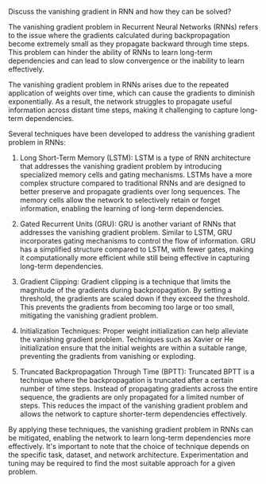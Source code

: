 Discuss the vanishing gradient in RNN and how they can be solved?

The vanishing gradient problem in Recurrent Neural Networks (RNNs) refers to the issue where the gradients calculated during backpropagation become extremely small as they propagate backward through time steps. This problem can hinder the ability of RNNs to learn long-term dependencies and can lead to slow convergence or the inability to learn effectively.

The vanishing gradient problem in RNNs arises due to the repeated application of weights over time, which can cause the gradients to diminish exponentially. As a result, the network struggles to propagate useful information across distant time steps, making it challenging to capture long-term dependencies.

Several techniques have been developed to address the vanishing gradient problem in RNNs:

1. Long Short-Term Memory (LSTM): LSTM is a type of RNN architecture that addresses the vanishing gradient problem by introducing specialized memory cells and gating mechanisms. LSTMs have a more complex structure compared to traditional RNNs and are designed to better preserve and propagate gradients over long sequences. The memory cells allow the network to selectively retain or forget information, enabling the learning of long-term dependencies.

2. Gated Recurrent Units (GRU): GRU is another variant of RNNs that addresses the vanishing gradient problem. Similar to LSTM, GRU incorporates gating mechanisms to control the flow of information. GRU has a simplified structure compared to LSTM, with fewer gates, making it computationally more efficient while still being effective in capturing long-term dependencies.

3. Gradient Clipping: Gradient clipping is a technique that limits the magnitude of the gradients during backpropagation. By setting a threshold, the gradients are scaled down if they exceed the threshold. This prevents the gradients from becoming too large or too small, mitigating the vanishing gradient problem.

4. Initialization Techniques: Proper weight initialization can help alleviate the vanishing gradient problem. Techniques such as Xavier or He initialization ensure that the initial weights are within a suitable range, preventing the gradients from vanishing or exploding.

5. Truncated Backpropagation Through Time (BPTT): Truncated BPTT is a technique where the backpropagation is truncated after a certain number of time steps. Instead of propagating gradients across the entire sequence, the gradients are only propagated for a limited number of steps. This reduces the impact of the vanishing gradient problem and allows the network to capture shorter-term dependencies effectively.

By applying these techniques, the vanishing gradient problem in RNNs can be mitigated, enabling the network to learn long-term dependencies more effectively. It's important to note that the choice of technique depends on the specific task, dataset, and network architecture. Experimentation and tuning may be required to find the most suitable approach for a given problem.
